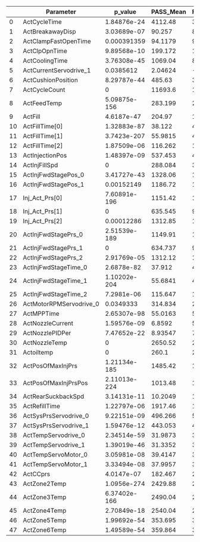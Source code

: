 |    | Parameter               |      p_value |   PASS_Mean |   FAIL_Mean |
|----|-------------------------|--------------|-------------|-------------|
|  0 | ActCycleTime            | 1.84876e-24  |  4112.48    |  3774.73    |
|  1 | ActBreakawayDisp        | 3.03689e-07  |    90.257   |    89.8913  |
|  2 | ActClampFastOpenTime    | 0.000391359  |    94.1179  |    94.138   |
|  3 | ActClpOpnTime           | 9.89568e-10  |   199.172   |   198.741   |
|  4 | ActCoolingTime          | 3.76308e-45  |  1069.04    |   801.263   |
|  5 | ActCurrentServodrive_1  | 0.0385612    |     2.04624 |    -5.92224 |
|  6 | ActCushionPosition      | 8.29787e-44  |   485.63    |   390.008   |
|  7 | ActCycleCount           | 0            | 11693.6     | 11297.4     |
|  8 | ActFeedTemp             | 5.09875e-156 |   283.199   |   293.249   |
|  9 | ActFill                 | 4.6187e-47   |   204.97    |   194.744   |
| 10 | ActFillTime[0]          | 1.32883e-87  |    38.122   |    43.1717  |
| 11 | ActFillTime[1]          | 3.7423e-207  |    55.9815  |    42.1705  |
| 12 | ActFillTime[2]          | 1.87509e-06  |   116.262   |   115.046   |
| 13 | ActInjectionPos         | 1.48397e-09  |   537.453   |   482.287   |
| 14 | ActInjFillSpd           | 0            |   288.084   |   355.218   |
| 15 | ActInjFwdStagePos_0     | 3.41727e-43  |  1328.06    |  1293.3     |
| 16 | ActInjFwdStagePos_1     | 0.00152149   |  1186.72    |  1179.14    |
| 17 | Inj_Act_Prs[0]          | 7.60891e-196 |  1151.42    |  1299.08    |
| 18 | Inj_Act_Prs[1]          | 0            |   635.545   |   989.041   |
| 19 | Inj_Act_Prs[2]          | 0.00012286   |  1312.85    |  1297.79    |
| 20 | ActInjFwdStagePrs_0     | 2.51539e-189 |  1149.91    |  1296.88    |
| 21 | ActInjFwdStagePrs_1     | 0            |   634.737   |   986.809   |
| 22 | ActInjFwdStagePrs_2     | 2.91769e-05  |  1312.12    |  1295.36    |
| 23 | ActInjFwdStageTime_0    | 2.6878e-82   |    37.912   |    42.8762  |
| 24 | ActInjFwdStageTime_1    | 1.10202e-204 |    55.6841  |    41.882   |
| 25 | ActInjFwdStageTime_2    | 7.2981e-06   |   115.647   |   114.319   |
| 26 | ActMotorRPMServodrive_0 | 0.0349333    |   314.834   |   298.342   |
| 27 | ActMPPTime              | 2.65307e-98  |    55.0163  |    55.4603  |
| 28 | ActNozzleCurrent        | 1.59576e-09  |     6.8592  |     5.42698 |
| 29 | ActNozzlePIDPer         | 7.47652e-22  |     8.93547 |     7.08584 |
| 30 | ActNozzleTemp           | 0            |  2650.52    |  2566.15    |
| 31 | Actoiltemp              | 0            |   260.1     |   288.652   |
| 32 | ActPosOfMaxInjPrs       | 1.21134e-185 |  1485.42    |  1597.57    |
| 33 | ActPosOfMaxInjPrsPos    | 2.11013e-224 |  1013.48    |  1136.09    |
| 34 | ActRearSuckbackSpd      | 3.14131e-11  |    10.2049  |    10.2525  |
| 35 | ActRefillTime           | 1.22797e-06  |  1917.46    |  1898.78    |
| 36 | ActSysPrsServodrive_0   | 9.22151e-09  |   496.266   |   534.221   |
| 37 | ActSysPrsServodrive_1   | 1.59476e-12  |   443.053   |   485.626   |
| 38 | ActTempServodrive_0     | 2.34514e-59  |    31.9873  |    32.7722  |
| 39 | ActTempServodrive_1     | 1.39019e-46  |    31.3352  |    32.0006  |
| 40 | ActTempServoMotor_0     | 3.05981e-08  |    39.4147  |    39.8057  |
| 41 | ActTempServoMotor_1     | 3.33494e-08  |    37.9957  |    38.3446  |
| 42 | ActCCprs                | 4.0147e-07   |   182.467   |   204.004   |
| 43 | ActZone2Temp            | 1.0956e-274  |  2429.88    |  2426.31    |
| 44 | ActZone3Temp            | 6.37402e-166 |  2490.04    |  2488.59    |
| 45 | ActZone4Temp            | 2.70849e-18  |  2540.04    |  2540.19    |
| 46 | ActZone5Temp            | 1.99692e-54  |   353.695   |   362.596   |
| 47 | ActZone6Temp            | 1.49589e-54  |   359.864   |   368.729   |